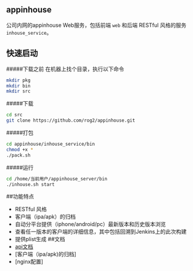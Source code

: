 ## appinhouse

公司内网的appinhouse Web服务，包括前端 `web` 和后端 RESTful 风格的服务`inhouse_service`。

## 快速启动
#####下载之前
在机器上找个目录，执行以下命令
```bash
mkdir pkg
mkdir bin
mkdir src
```
#####下载
```bash
cd src
git clone https://github.com/rog2/appinhouse.git
```
#####打包
```bash
cd appinhouse/inhouse_service/bin
chmod +x *
./pack.sh
```
#####运行

```bash
cd /home/当前用户/appinhouse_server/bin
./inhouse.sh start
```
##功能特点
* RESTful 风格
* 客户端（ipa/apk）的归档
* 自动分平台提供（iphone/android/pc）最新版本和历史版本浏览
* 查看任一版本的客户端的详细信息，其中包括回溯到Jenkins上的此次构建
* 提供plist生成
##文档
* [api文档](inhouse_service/controllers/README.md)
* [客户端（ipa/apk)的归档]
* [nginx配置]  



